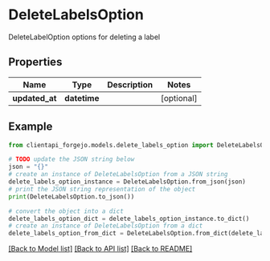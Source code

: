 # DeleteLabelsOption

DeleteLabelOption options for deleting a label

## Properties

Name | Type | Description | Notes
------------ | ------------- | ------------- | -------------
**updated_at** | **datetime** |  | [optional] 

## Example

```python
from clientapi_forgejo.models.delete_labels_option import DeleteLabelsOption

# TODO update the JSON string below
json = "{}"
# create an instance of DeleteLabelsOption from a JSON string
delete_labels_option_instance = DeleteLabelsOption.from_json(json)
# print the JSON string representation of the object
print(DeleteLabelsOption.to_json())

# convert the object into a dict
delete_labels_option_dict = delete_labels_option_instance.to_dict()
# create an instance of DeleteLabelsOption from a dict
delete_labels_option_from_dict = DeleteLabelsOption.from_dict(delete_labels_option_dict)
```
[[Back to Model list]](../README.md#documentation-for-models) [[Back to API list]](../README.md#documentation-for-api-endpoints) [[Back to README]](../README.md)


